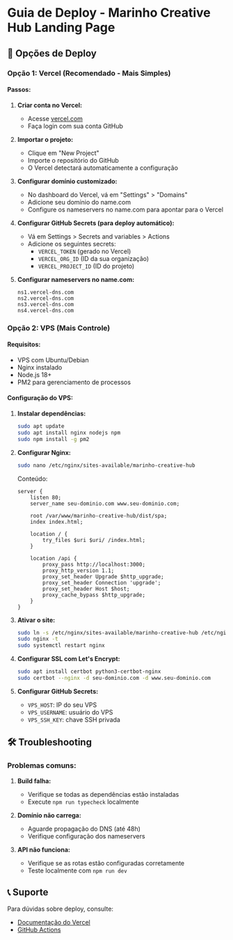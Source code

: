 # Guia de Deploy - Marinho Creative Hub Landing Page

## 🚀 Opções de Deploy

### Opção 1: Vercel (Recomendado - Mais Simples)

#### Passos:

1. **Criar conta no Vercel:**
   - Acesse [vercel.com](https://vercel.com)
   - Faça login com sua conta GitHub

2. **Importar o projeto:**
   - Clique em "New Project"
   - Importe o repositório do GitHub
   - O Vercel detectará automaticamente a configuração

3. **Configurar domínio customizado:**
   - No dashboard do Vercel, vá em "Settings" > "Domains"
   - Adicione seu domínio do name.com
   - Configure os nameservers no name.com para apontar para o Vercel

4. **Configurar GitHub Secrets (para deploy automático):**
   - Vá em Settings > Secrets and variables > Actions
   - Adicione os seguintes secrets:
     - `VERCEL_TOKEN` (gerado no Vercel)
     - `VERCEL_ORG_ID` (ID da sua organização)
     - `VERCEL_PROJECT_ID` (ID do projeto)

5. **Configurar nameservers no name.com:**
   ```
   ns1.vercel-dns.com
   ns2.vercel-dns.com
   ns3.vercel-dns.com
   ns4.vercel-dns.com
   ```

### Opção 2: VPS (Mais Controle)

#### Requisitos:
- VPS com Ubuntu/Debian
- Nginx instalado
- Node.js 18+
- PM2 para gerenciamento de processos

#### Configuração do VPS:

1. **Instalar dependências:**
   ```bash
   sudo apt update
   sudo apt install nginx nodejs npm
   sudo npm install -g pm2
   ```

2. **Configurar Nginx:**
   ```bash
   sudo nano /etc/nginx/sites-available/marinho-creative-hub
   ```

   Conteúdo:
   ```nginx
   server {
       listen 80;
       server_name seu-dominio.com www.seu-dominio.com;
       
       root /var/www/marinho-creative-hub/dist/spa;
       index index.html;
       
       location / {
           try_files $uri $uri/ /index.html;
       }
       
       location /api {
           proxy_pass http://localhost:3000;
           proxy_http_version 1.1;
           proxy_set_header Upgrade $http_upgrade;
           proxy_set_header Connection 'upgrade';
           proxy_set_header Host $host;
           proxy_cache_bypass $http_upgrade;
       }
   }
   ```

3. **Ativar o site:**
   ```bash
   sudo ln -s /etc/nginx/sites-available/marinho-creative-hub /etc/nginx/sites-enabled/
   sudo nginx -t
   sudo systemctl restart nginx
   ```

4. **Configurar SSL com Let's Encrypt:**
   ```bash
   sudo apt install certbot python3-certbot-nginx
   sudo certbot --nginx -d seu-dominio.com -d www.seu-dominio.com
   ```

5. **Configurar GitHub Secrets:**
   - `VPS_HOST`: IP do seu VPS
   - `VPS_USERNAME`: usuário do VPS
   - `VPS_SSH_KEY`: chave SSH privada
   
## 🛠️ Troubleshooting

### Problemas comuns:

1. **Build falha:**
   - Verifique se todas as dependências estão instaladas
   - Execute `npm run typecheck` localmente

2. **Domínio não carrega:**
   - Aguarde propagação do DNS (até 48h)
   - Verifique configuração dos nameservers

3. **API não funciona:**
   - Verifique se as rotas estão configuradas corretamente
   - Teste localmente com `npm run dev`

## 📞 Suporte

Para dúvidas sobre deploy, consulte:
- [Documentação do Vercel](https://vercel.com/docs)
- [GitHub Actions](https://docs.github.com/en/actions) 